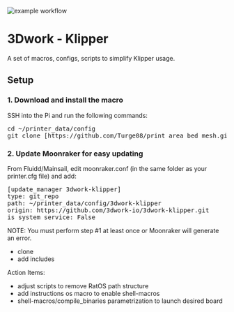 ![example workflow](https://github.com/3dwork-io/3dwork-klipper/actions/workflows/CI_UpdateGists.yml/badge.svg)
# 3Dwork - Klipper
A set of macros, configs, scripts to simplify Klipper usage.

## Setup

### 1. Download and install the macro
SSH into the Pi and run the following commands:
<pre>cd ~/printer_data/config
git clone [https://github.com/Turge08/print_area_bed_mesh.git](https://github.com/3dwork-io/3dwork-klipper.git)
</pre>

### 2. Update Moonraker for easy updating
From Fluidd/Mainsail, edit moonraker.conf (in the same folder as your printer.cfg file) and add:
<pre>[update_manager 3dwork-klipper]
type: git_repo
path: ~/printer_data/config/3dwork-klipper
origin: https://github.com/3dwork-io/3dwork-klipper.git
is_system_service: False</pre>

NOTE: You must perform step #1 at least once or Moonraker will generate an error.
- clone
- add includes

Action Items:
- adjust scripts to remove RatOS path structure
- add instructions os macro to enable shell-macros
- shell-macros/compile_binaries parametrization to launch desired board
